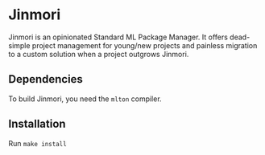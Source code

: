 # Jinmori
Jinmori is an opinionated Standard ML Package Manager.
It offers dead-simple project management for young/new projects and
painless migration to a custom solution when a project outgrows Jinmori.

## Dependencies
To build Jinmori, you need the `mlton` compiler.

## Installation
Run `make install`
